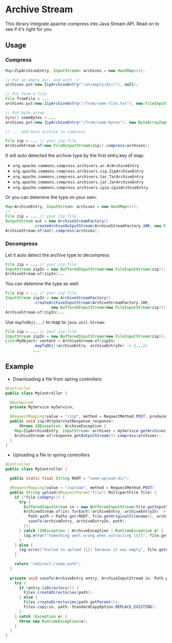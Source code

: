 # Archive Stream

This library integrate apache-compress into Java Stream API. Read on to see if it's right for you

## Usage

### Compress

```java
Map<ZipArchiveEntry, InputStream> archives = new HashMap<>();

// Put an empty dir, end with '/'
archives.put(new ZipArchiveEntry("/an/empty/dir/"), null);

// Put form a file
File fromFile = ...
archives.put(new ZipArchiveEntry("/from/some-file.txt"), new FileInputStream(fromFile));

// Put byte array
byte[] someBytes = ...
archives.put(new ZipArchiveEntry("/from/some-bytes"), new ByteArrayInputStream(someBytes));

// ... add more archive to compress

File zip = ... // your zip file
ArchiveStream.of(new FileOutputStream(zip)).compress(archives);
```

It will auto detected the archive type by the first entry.key of map:

- `org.apache.commons.compress.archivers.ar.ArArchiveEntry`
- `org.apache.commons.compress.archivers.zip.ZipArchiveEntry`
- `org.apache.commons.compress.archivers.tar.TarArchiveEntry`
- `org.apache.commons.compress.archivers.jar.JarArchiveEntry`
- `org.apache.commons.compress.archivers.cpio.CpioArchiveEntry`

Or you can detemine the type on your own:

```java
Map<ArchiveEntry, InputStream> archives = new HashMap<>();
// ...
File zip = ... // your zip file
OutputStream out = new ArchiveStreamFactory()
            .createArchiveOutputStream(ArchiveStreamFactory.JAR, new FileOutputStream(zip));
ArchiveStream.of(out).compress(archives);
```

### Decompress

Let it auto detect the archive type to decompress

```java
File zip = ... // your zip file
InputStream zipIn = new BufferedInputStream(new FileInputStream(zip));
ArchiveStream.of(zipIn)...
```

You can detemine the type as well:

```java
File zip = ... // your zip file
InputStream zipIn = new ArchiveStreamFactory()
            .createArchiveInputStream(ArchiveStreamFactory.JAR, 
                    new BufferedInputStream(new FileInputStream(zip)));
ArchiveStream.of(zipIn)...
```

Use `mapToObj(...)` to map to `java.util.Stream`:

```java
File zip = ... // your zip file
InputStream zipIn = new BufferedInputStream(new FileInputStream(zip));
List<MyObject> content = ArchiveStream.of(zipIn)
            .mapToObj((archiveEntry, archiveEntryIn) -> {...})
            ...
```

## Example

- Downloading a file from spring controllers

```java
@Controller
public class MyController {

  @Autowired
  private MyService myService;

  @RequestMapping(value = "/zip", method = RequestMethod.POST, produces = "application/zip")
  public void zip(HttpServletResponse response)
      throws IOException, ArchiveException {
    Map<ZipArchiveEntry, InputStream> archives = myService.getArchives();
    ArchiveStream.of(response.getOutputStream()).compress(archives);
  }
}
```

- Uploading a file to spring controllers

```java
@Controller
public class MyController {

  public static final String ROOT = "some-upload-dir";

  @RequestMapping(value = "/upload", method = RequestMethod.POST)
  public String upload(@RequestParam("file") MultipartFile file) {
    if (!file.isEmpty()) {
      try {
        BufferedInputStream in = new BufferedInputStream(file.getInputStream());
        ArchiveStream.of(in).forEach((archiveEntry, archiveEntryIn) -> {
          Path path = Paths.get(ROOT, file.getOriginalFilename(), archiveEntry.getName());
          saveTo(archiveEntry, archiveEntryIn, path);
        });
      } catch (IOException | ArchiveException | RuntimeException e) {
        log.error("Something went wrong when extracting [{}]", file.getOriginalFilename(), e);
      }
    } else {
      log.error("Failed to upload [{}] because it was empty", file.getOriginalFilename());
    }

    return "redirect:/some-path";
  }
  
  private void saveTo(ArchiveEntry entry, ArchiveInputStream in, Path path) {
    try {
      if (entry.isDirectory()) {
        Files.createDirectories(path);
      } else {
        Files.createDirectories(path.getParent());
        Files.copy(in, path, StandardCopyOption.REPLACE_EXISTING);
      }
    } catch (Exception e) {
      throw new RuntimeException(e);
    }
  }
}
```
